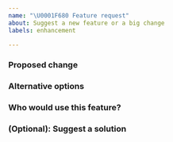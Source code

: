 ```yaml
---
name: "\U0001F680 Feature request"
about: Suggest a new feature or a big change
labels: enhancement

---
```

<!-- Thank you for contributing. These HTML comments will not render in the issue, but you can delete them once you've read them if you prefer! -->

### Proposed change
<!-- Use this section to describe the feature you'd like to be added. -->


### Alternative options
<!-- Use this section to describe alternative options and why you've decided on the proposed feature above. -->


### Who would use this feature?
<!-- Describe who would benefit from using this feature. -->


### (Optional): Suggest a solution
<!-- Describe what you think needs to be done. Doing that is an excellent first step to get the feature implemented. -->
